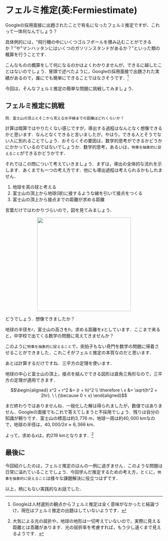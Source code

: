 # フェルミ推定(英:$`\mathrm{Fermi estimate}`$)

Googleの採用面接に出題されたことで有名になったフェルミ推定ですが、これって一体何なんでしょう？

具体例的には，"飛行機の中にいくつゴルフボールを積み込むことができるか？"や"マンハッタンにはいくつのガソリンスタンドがあるか？"といった類の概算を行うことです．

こんなものの概算をして何になるのかはよくわかりませんが，できるに越したことはないのでしょう．冒頭で述べたように，Googleの採用面接で出題された実績があるので，誰にでも簡単にできることではなさそうです．[^1]

今回は，そんなフェルミ推定の簡単な問題に挑戦してみましょう．

## フェルミ推定に挑戦
```
問．富士山の頂上とそこから見える水平線までの距離はどれくらいか？
```

計算は暗算ではやりたくない感じですが，導出する過程はなんとなく想像できるかと思います．なんとなくできると言いましたが，やはり，できる人とそうでない人に別れることでしょう．おそらくその要因は，数学的思考ができるかどうかにかかっているのではないでしょうか．数学的思考，あるいは，`物事を抽象的に捉えること`ができるかどうかです．

それではこの問について考えていきましょう．まずは，導出の全体的な流れを示します．あくまでも一つの考え方です．他にも導出過程は考えられるかもしれません．

1. 地球を真の球と考える
1. 富士山の頂上から地球(球)に接するような線を引いて接点をつくる
1. 富士山の頂上から接点までの距離が求める距離

言葉だけではわかりづらいので，図を見てみましょう．

<div align="center">
<img src="/uploads/ccba30e8a9670e815bee70195f14e863/fuji.png" width="300">
</div>

どうでしょう．想像できましたか？

地球の半径を$`r`$，富士山の高さを$`h`$，求める距離を$`x`$としています．ここまで来ると，中学校で出てくる数学の問題に見えてきませんか？

このように`物事を抽象的に捉えること`で，突拍子もない奇門を数学の問題に帰着させることができました．これこそがフェルミ推定の本質なのだと思います．

あとは計算するだけですね．三平方の定理を使います．

地球の中心と富士山の頂上，接点を結んでできる図形は直角三角形なので，三平方の定理が適用できます．

```math
\begin{aligned}
x^2 + r^2 &= (r + h)^2 \\
\therefore \ x &= \sqrt{h^2 + 2hr}. \ \ (\because 0 < x)
\end{aligned}
```

まだ終わりではありませんね．一般化した解は得られましたが，数値ではありません．Googleの面接でもこれで答えてしまうと不採用でしょう．残りは自分の知識が頼りです．富士山の標高は約$`3,776 \ \mathrm{m}`$，地球一周は約$`40,000 \ \mathrm{km}`$なので，地球の半径は，$`40,000 / 2\pi \approx 6,366 \ \mathrm{km}`$．

よって，求める$`x`$は，約$`219 \ \mathrm{km}`$となります．[^2]

## 最後に

今回紹介したのは，フェルミ推定のほんの一例に過ぎません．このような問題は日常に溢れていることでしょう．今回学んだ推定するための考え方，とくに，`物事を抽象的に捉えること`は様々な課題解決に役立つはずです．

以上，柄にもない実践的なお話でした．

[^1]: Googleは人材選別の観点からフェルミ推定は全く意味がなかったと結論づけ，現在はフェルミ推定の出題はしていないようです．

[^2]: 大気による光の屈折や，地球の地形は一切考えていないので，実際に見える距離とは乖離があります．光の屈折率を考慮すれば，もう少し遠くまで見えるようです．